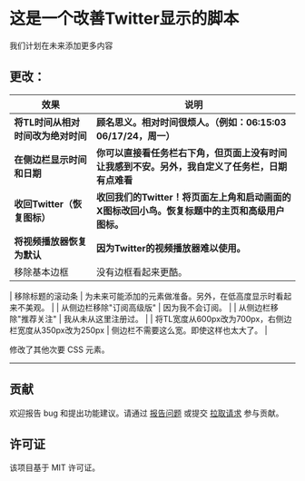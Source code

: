 # 这是一个改善Twitter显示的脚本

我们计划在未来添加更多内容

## 更改：

| 效果                               | 说明                                                                                             |
| ---------------------------------- | ------------------------------------------------------------------------------------------------ |
| **将TL时间从相对时间改为绝对时间** | **顾名思义。相对时间很烦人。（例如：06:15:03 06/17/24，周一）**                                  |
| **在侧边栏显示时间和日期**         | **你可以直接看任务栏右下角，但页面上没有时间让我感到不安。另外，我自定义了任务栏，日期有点难看** |
| **收回Twitter（恢复图标）**        | **收回我们的Twitter！将页面左上角和启动画面的X图标改回小鸟。恢复标题中的主页和高级用户图标。**   |
| **将视频播放器恢复为默认**         | **因为Twitter的视频播放器难以使用。**                                                            |
| 移除基本边框                       | 没有边框看起来更酷。                                                                             |

| 移除标题的滚动条 | 为未来可能添加的元素做准备。另外，在低高度显示时看起来不美观。 |
| 从侧边栏移除"订阅高级版" | 因为我不会订阅。 |
| 从侧边栏移除"推荐关注" | 我从未从这里注册过。 |
| 将TL宽度从600px改为700px，右侧边栏宽度从350px改为250px | 侧边栏不需要这么宽。即使这样也太大了。 |

修改了其他次要 CSS 元素。

---

## 贡献

欢迎报告 bug 和提出功能建议。请通过 [报告问题](https://github.com/yossy17/twitter-kaizen/issues) 或提交 [拉取请求](https://github.com/yossy17/twitter-kaizen/pulls) 参与贡献。

## 许可证

该项目基于 MIT 许可证。
